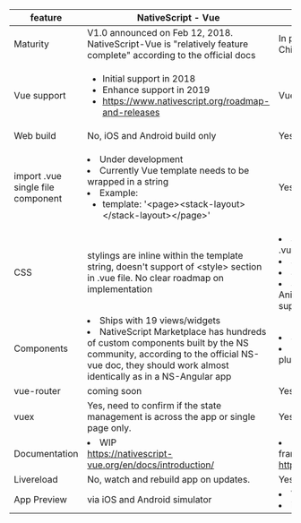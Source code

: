 | feature                           | NativeScript - Vue                                                                                                                                                                                                                    | Weex                                                                                                                                                                                                                                                     |
|-----------------------------------|---------------------------------------------------------------------------------------------------------------------------------------------------------------------------------------------------------------------------------------|----------------------------------------------------------------------------------------------------------------------------------------------------------------------------------------------------------------------------------------------------------|
| Maturity                          | V1.0 announced on Feb 12, 2018. NativeScript-Vue is "relatively feature complete" according to the official docs                                                                                                                      | In production since early 2017,  but in China only.                                                                                                                                                                                                      |
| Vue support                       | <ul> <li>Initial support in 2018</li> <li>Enhance support in 2019</li> <li>https://www.nativescript.org/roadmap-and-releases</li> </ul>                                                                                               | Vue 2.0                                                                                                                                                                                                                                                  |
| Web build                         | No, iOS and Android build only                                                                                                                                                                                                        | Yes                                                                                                                                                                                                                                                      |
| import .vue single file component | <ul></ul><li>Under development</li> <li>Currently Vue template needs to be wrapped in a string</li> <li>Example:<ul><li>template: '\<page\>\<stack-layout\>\</stack-layout\>\</page\>'</li></ul></li></ul>                            | Yes                                                                                                                                                                                                                                                      |
| CSS                               | stylings are inline within the template string, doesn't support of \<style\> section in .vue file. No clear roadmap on implementation                                                                                                 | <li>Support subset of CSS rules in the .vue file's \<style\> section</li><li>Single class selector only</li><li>Scoped for each Vue component</li><li>Support CSS style transition with Animation module, native CSS transition support coming soon</li> |
| Components                        | <li>Ships with 19 views/widgets</li> <li>NativeScript Marketplace has hundreds of custom components built by the NS community, according to the official NS-vue doc, they should work almost identically as in a NS-Angular app </li> | <li>Ships with 18 components</li> <li>Provides dev kit for creating custom plugins targeting specific platforms</li>                                                                                                                                     |
| vue-router                        | coming soon                                                                                                                                                                                                                           | Yes, within a single page component.                                                                                                                                                                                                                   |
| vuex                              | Yes, need to confirm if the state management is across the app or single page only.                                                                                                                                                   | Yes, within a single page component                                                                                                                                                                                                                    |
| Documentation                     | <li>WIP</li> https://nativescript-vue.org/en/docs/introduction/                                                                                                                                                                       |  <li>Bare minimum for a production framework</li>https://weex.incubator.apache.org/guide/                                                                                                                                                                |
| Livereload                        | No, watch and rebuild app on updates.                                                                                                                                                                                                 | Yes, via WebSocket over local network                                                                                                                                                                                                                    |
| App Preview                       | via iOS and Android simulator                                                                                                                                                                                                         | <li>Weex Playground App</li><li>iOS and Android simulator</li>                                                                                                                                                                                           |